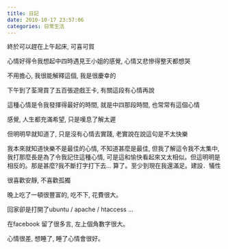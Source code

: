```yaml
---
title: 日記
date: 2010-10-17 23:57:06
categories: 日常生活
---
```


終於可以趕在上午起床, 可喜可賀

心情好得令我想起中四時遇見王小姐的感覺, 心情又悲慘得整天都想哭

不用擔心, 我很能解釋這個, 我是很慶幸的

下午到了荃灣買了五百張遊戲王卡, 有關這段有心情再說

這種心情是令我發揮得最好的時間, 就是中四那段時間, 也常常有這個心情

感覺, 人生都充滿希望, 只是嘆息了解太遲

但明明早就知道了, 只是沒有心情去實踐, 老實說在說這句是不太快樂

我本來就知道快樂不是最佳的心情, 不知道甚麼是最佳, 但我了解這令我不太集中, 我打那麼長是為了令我記住這種心情, 可是這和愉快看起來又太相似。但這明明是相反的。那是甚麼?我不斷打字打下去... 算了。至少到現在我還滿足。建設．犠性

很喜歡安靜, 不喜歡孤獨

晚上吃了一頓很豐富的, 吃不下, 花費很大。

回家卻是打開了ubuntu / apache / htaccess ...

在facebook 留了很多言, 左上個角數字很大。

心情很差, 想睡了, 睡了心情會很好。
